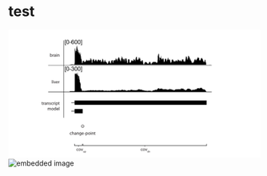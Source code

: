 test
====
![embedded image](https://github.com/shenkers/test/blob/addfig/differential_usage.png)
![embedded image](./blob/master/readme/changepoints.png)
